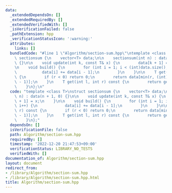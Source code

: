 ```yaml
---
data:
  _extendedDependsOn: []
  _extendedRequiredBy: []
  _extendedVerifiedWith: []
  _isVerificationFailed: false
  _pathExtension: hpp
  _verificationStatusIcon: ':warning:'
  attributes:
    links: []
  bundledCode: "#line 1 \"Algorithm/section-sum.hpp\"\ntemplate <class T>\nstruct\
    \ sectionsum {\n    vector<T> data;\n\n    sectionsum(int n) : data(n + 1, 0)\
    \ {}\n\n    void update(int k, const T& x) {\n        data[k + 1] = x;\n    }\n\
    \n    void build() {\n        for (int i = 1; i < (int)data.size(); i++) {\n \
    \           data[i] += data[i - 1];\n        }\n    }\n\n    T get(int r) const\
    \ {\n        if (r < 0) return 0;\n        return data[min(r, (int)data.size()\
    \ - 1)];\n    }\n    T get(int l, int r) const {\n        return get(r) - get(l);\n\
    \    }\n};\n"
  code: "template <class T>\nstruct sectionsum {\n    vector<T> data;\n\n    sectionsum(int\
    \ n) : data(n + 1, 0) {}\n\n    void update(int k, const T& x) {\n        data[k\
    \ + 1] = x;\n    }\n\n    void build() {\n        for (int i = 1; i < (int)data.size();\
    \ i++) {\n            data[i] += data[i - 1];\n        }\n    }\n\n    T get(int\
    \ r) const {\n        if (r < 0) return 0;\n        return data[min(r, (int)data.size()\
    \ - 1)];\n    }\n    T get(int l, int r) const {\n        return get(r) - get(l);\n\
    \    }\n};"
  dependsOn: []
  isVerificationFile: false
  path: Algorithm/section-sum.hpp
  requiredBy: []
  timestamp: '2022-12-20 21:47:53+09:00'
  verificationStatus: LIBRARY_NO_TESTS
  verifiedWith: []
documentation_of: Algorithm/section-sum.hpp
layout: document
redirect_from:
- /library/Algorithm/section-sum.hpp
- /library/Algorithm/section-sum.hpp.html
title: Algorithm/section-sum.hpp
---
```

